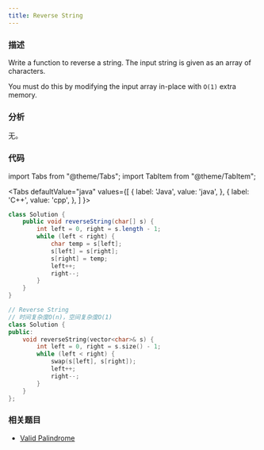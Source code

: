 ```yaml
---
title: Reverse String
---
```


### 描述

Write a function to reverse a string. The input string is given as an array of characters.

You must do this by modifying the input array in-place with `O(1)` extra memory.

### 分析

无。

### 代码

import Tabs from "@theme/Tabs";
import TabItem from "@theme/TabItem";

<Tabs
defaultValue="java"
values={[
{ label: 'Java', value: 'java', },
{ label: 'C++', value: 'cpp', },
]
}>
<TabItem value="java">

```java
class Solution {
    public void reverseString(char[] s) {
        int left = 0, right = s.length - 1;
        while (left < right) {
            char temp = s[left];
            s[left] = s[right];
            s[right] = temp;
            left++;
            right--;
        }
    }
}
```

</TabItem>
<TabItem value="cpp">

```cpp
// Reverse String
// 时间复杂度O(n)，空间复杂度O(1)
class Solution {
public:
    void reverseString(vector<char>& s) {
        int left = 0, right = s.size() - 1;
        while (left < right) {
            swap(s[left], s[right]);
            left++;
            right--;
        }
    }
};
```

</TabItem>
</Tabs>

### 相关题目

- [Valid Palindrome](../dual-pointers/valid-palindrome.md)
